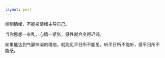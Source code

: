 ```yaml
---
layout: post
---
```

 
控制情绪，不能被情绪主导自己。

当你思想一杂乱，心情一紧张，感性就会变得迟饨。

如果能达到气静神凝的境地，就能见平日所不能见，听平日所不能听，感平日所不能感。